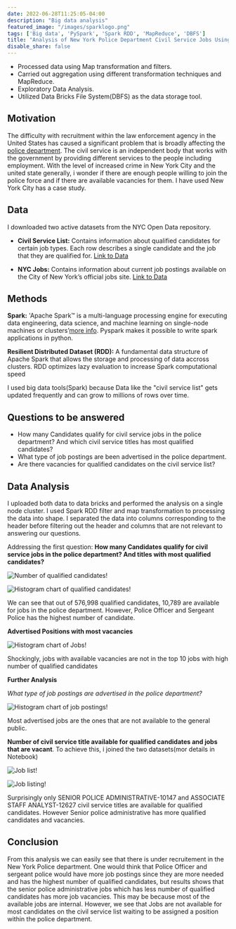 ```yaml
---
date: 2022-06-28T11:25:05-04:00
description: "Big data analysis"
featured_image: "/images/sparklogo.png"
tags: ['Big data', 'PySpark', 'Spark RDD', 'MapReduce', 'DBFS']
title: "Analysis of New York Police Department Civil Service Jobs Using Spark"
disable_share: false
---
```

- Processed data using Map transformation and filters.
- Carried out aggregation using different transformation techniques and MapReduce.
- Exploratory Data Analysis.
- Utilized Data Bricks File System(DBFS) as the data storage tool.



## Motivation

The difficulty with recruitment within the law enforcement agency in the United States has caused a significant problem that is broadly affecting the [police department](https://www.foxnews.com/us/us-police-departments-cops-job-recruitment-anti-cop-climate). The civil service is an independent body that works with the government by providing different services to the people including employment. With the level of increased crime in New York City and the united state generally, i wonder if there are enough people willing to join the police force and if there are available vacancies for them. I have used New York City has a case study. 

## Data

I downloaded two active datasets from the NYC Open Data repository.

- **Civil Service List:** Contains information about qualified candidates for certain job types. Each row describes a single candidate and the job that they are qualified for. 
[Link to Data](https://data.cityofnewyork.us/City-Government/Civil-Service-List-Active-/vx8i-nprf)

- **NYC Jobs:** Contains information about current job postings available on the City of New York’s official jobs site.
[Link to Data](https://data.cityofnewyork.us/City-Government/NYC-Jobs/pda4-rgn4/data)

## Methods

**Spark:** 'Apache Spark™ is a multi-language processing engine for executing data engineering, data science, and machine learning on single-node machines or clusters’[more info](https://spark.apache.org/). Pyspark makes it possible to write spark applications in python.

**Resilient Distributed Dataset (RDD):** A fundamental data structure of Apache Spark that allows the storage and processing of data accross clusters. RDD optimizes lazy evaluation to increase Spark computational speed

I used big data tools(Spark) because Data like the "civil service list" gets updated frequently and can grow to millions of rows over time.

## Questions to be answered

- How many Candidates qualify for civil service jobs in the police department? And which civil service titles has most qualified candidates?
- What type of job postings are been advertised in the police department.
- Are there vacancies for qualified candidates on the civil service list?

## Data Analysis

I uploaded both data to data bricks and performed the analysis on a single node cluster.
I used Spark RDD filter and map transformation to processing the data into shape. I separated the data into columns corresponding to the header before filtering out the header and columns that are not relevant to answering our questions.

Addressing the first question: **How many Candidates qualify for civil service jobs in the police department? And titles with most qualified candidates?**


![Number of qualified candidates!](/images/count2.png "fig1")


![Histogram chart of qualified candidates!](/images/fig33.png "fig2")

We can see that out of 576,998 qualified candidates, 10,789 are available for jobs in the police department. However, Police Officer and Sergeant Police has the highest number of candidate.

**Advertised Positions with most vacancies**

![Histogram chart of Jobs!](/images/fig4.png "fig4")

Shockingly, jobs with available vacancies are not in the top 10 jobs with high number of qualified candidates

**Further Analysis**
 
 *What type of job postings are advertised in the police department?*

![Histogram chart of job postings!](/images/fig2.png "fig3")

Most advertised jobs are the ones that are not available to the general public.

**Number of civil service title available for qualified candidates and jobs that are vacant**.
To achieve this, i joined the two datasets(mor details in Notebook)

![Job list!](/images/jobcount.png "fig4")

![Job listing!](/images/jobs.png "fig4")

Surprisingly only SENIOR POLICE
ADMINISTRATIVE-10147 and ASSOCIATE STAFF ANALYST-12627 civil service titles are available for qualified candidates. However Senior police administrative has more qualified candidates and vacancies.

## Conclusion

From this analysis we can easily see that there is under recruitement in the New York Police department. One would think that Police Officer and sergeant police would have more job postings since they are more needed and has the highest number of qualified candidates, but results shows that the senior police administrative jobs which has less number of qualified candidates has more job vacancies. This may be because most of the available jobs are internal. However, we see that Jobs are not available for most candidates on the civil service list waiting to be assigned a position within the police department. 
